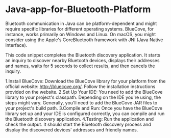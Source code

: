 # Java-app-for-Bluetooth-Platform
Bluetooth communication in Java can be platform-dependent and might require specific libraries for different operating systems. BlueCove, for instance, works primarily on Windows and Linux. On macOS, you might consider using the Apple's CoreBluetooth framework with JNI (Java Native Interface).

This code snippet completes the Bluetooth discovery application. It starts an inquiry to discover nearby Bluetooth devices, displays their addresses and names, waits for 5 seconds to collect results, and then cancels the inquiry.

1.Install BlueCove:
Download the BlueCove library for your platform from the official website: http://bluecove.org/. Follow the installation instructions provided on the website.
2.Set Up Your IDE:
You need to add the BlueCove library to your project's classpath. Depending on the IDE you're using, the steps might vary. Generally, you'll need to add the BlueCove JAR files to your project's build path.
3.Compile and Run:
Once you have the BlueCove library set up and your IDE is configured correctly, you can compile and run the Bluetooth discovery application.
4.Testing:
Run the application and check the output. It should start the Bluetooth discovery process and display the discovered devices' addresses and friendly names.
